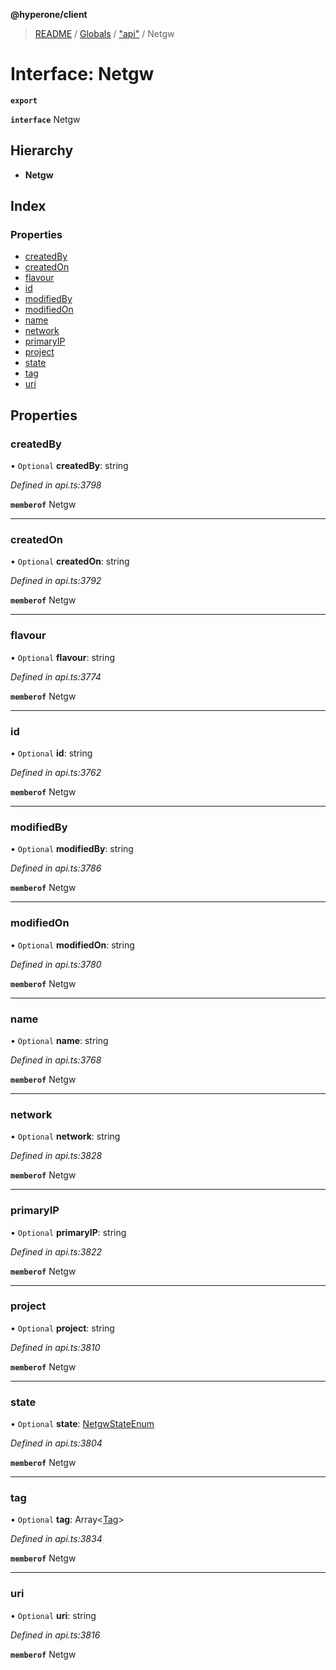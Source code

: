 **@hyperone/client**

> [README](../README.md) / [Globals](../globals.md) / ["api"](../modules/_api_.md) / Netgw

# Interface: Netgw

**`export`** 

**`interface`** Netgw

## Hierarchy

* **Netgw**

## Index

### Properties

* [createdBy](_api_.netgw.md#createdby)
* [createdOn](_api_.netgw.md#createdon)
* [flavour](_api_.netgw.md#flavour)
* [id](_api_.netgw.md#id)
* [modifiedBy](_api_.netgw.md#modifiedby)
* [modifiedOn](_api_.netgw.md#modifiedon)
* [name](_api_.netgw.md#name)
* [network](_api_.netgw.md#network)
* [primaryIP](_api_.netgw.md#primaryip)
* [project](_api_.netgw.md#project)
* [state](_api_.netgw.md#state)
* [tag](_api_.netgw.md#tag)
* [uri](_api_.netgw.md#uri)

## Properties

### createdBy

• `Optional` **createdBy**: string

*Defined in api.ts:3798*

**`memberof`** Netgw

___

### createdOn

• `Optional` **createdOn**: string

*Defined in api.ts:3792*

**`memberof`** Netgw

___

### flavour

• `Optional` **flavour**: string

*Defined in api.ts:3774*

**`memberof`** Netgw

___

### id

• `Optional` **id**: string

*Defined in api.ts:3762*

**`memberof`** Netgw

___

### modifiedBy

• `Optional` **modifiedBy**: string

*Defined in api.ts:3786*

**`memberof`** Netgw

___

### modifiedOn

• `Optional` **modifiedOn**: string

*Defined in api.ts:3780*

**`memberof`** Netgw

___

### name

• `Optional` **name**: string

*Defined in api.ts:3768*

**`memberof`** Netgw

___

### network

• `Optional` **network**: string

*Defined in api.ts:3828*

**`memberof`** Netgw

___

### primaryIP

• `Optional` **primaryIP**: string

*Defined in api.ts:3822*

**`memberof`** Netgw

___

### project

• `Optional` **project**: string

*Defined in api.ts:3810*

**`memberof`** Netgw

___

### state

• `Optional` **state**: [NetgwStateEnum](../enums/_api_.netgwstateenum.md)

*Defined in api.ts:3804*

**`memberof`** Netgw

___

### tag

• `Optional` **tag**: Array\<[Tag](_api_.tag.md)>

*Defined in api.ts:3834*

**`memberof`** Netgw

___

### uri

• `Optional` **uri**: string

*Defined in api.ts:3816*

**`memberof`** Netgw
